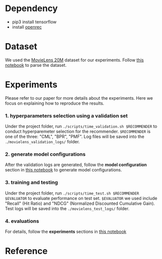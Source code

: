 # Dependency
- pip3 install tensorflow
- install [openrec](https://github.com/ylongqi/openrec)

# Dataset 
We used the [MovieLens 20M](http://files.grouplens.org/datasets/movielens/ml-20m-README.htm) dataset for our experiments. Follow [this notebook](/notebook/movielens_dataset_parse.ipynb) to parse the dataset.

# Experiments
Please refer to our paper for more details about the experiments. Here we focus on explaining how to reproduce the results.

### 1. hyperparameters selection using a validation set
Under the project folder, run `./scripts/time_validation.sh $RECOMMENDER` to conduct hyperparemeter selection for the recommender.  `$RECOMMENDER` is one of the three: "CML", "BPR", "PMF". Log files will be saved into the `./movielens_validation_logs/` folder. 

### 2. generate model configurations
After the validation logs are generated, follow the **model configuration** section in [this notebook](/notebook/movielens_experiments.ipynb#config) to generate model configurations.

### 3. training and testing
Under the project folder, run `./scripts/time_test.sh $RECOMMENDER $EVALUATOR` to evaluate performance on test set. `$EVALUATOR` we used include "Recall" (Hit Ratio) and "NDCG" (Normalized Discounted Cumulative Gain). Test logs will be saved into the `./movielens_test_logs/` folder. 

### 4. evaluations 
For details, follow the **experiments** sections in [this notebook](/notebook/movielens_experiments.ipynb#experiments) 

# Reference


